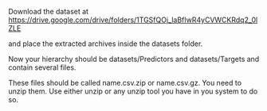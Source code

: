 Download the dataset at https://drive.google.com/drive/folders/1TGSfQOj_laBfIwR4yCVWCKRdq2_0lZLE

and place the extracted archives inside the datasets folder.

Now your hierarchy should be datasets/Predictors and datasets/Targets and contain several files.

These files should be called name.csv.zip or name.csv.gz. You need to unzip them. Use either unzip or any unzip tool you have in you system to do so.

